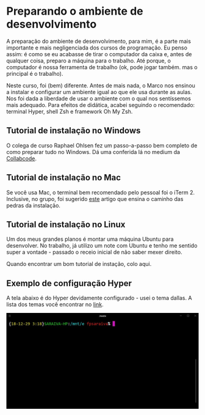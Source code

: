 # Preparando o ambiente de desenvolvimento

A preparação do ambiente de desenvolvimento, para mim, é a parte mais importante e mais negligenciada dos cursos de programação. Eu penso assim: é como se eu acabasse de tirar o computador da caixa e, antes de qualquer coisa, preparo a máquina para o trabalho. Até porque, o computador é nossa ferramenta de trabalho (ok, pode jogar também. mas o principal é o trabalho).

Neste curso, foi (bem) diferente. Antes de mais nada, o Marco nos ensinou a instalar e configurar um ambiente igual ao que ele usa durante as aulas. Nos foi dada a liberdade de usar o ambiente com o qual nos sentíssemos mais adequado. Para efeitos de didática, acabei seguindo o recomendado: terminal Hyper, shell Zsh e framework Oh My Zsh.


## Tutorial de instalação no Windows

O colega de curso Raphael Ohlsen fez um passo-a-passo bem completo de como preparar tudo no Windows. Dá uma conferida lá no medium da [Collabcode](https://medium.com/collabcode/hyper-no-windows10-instala%C3%A7%C3%A3o-configura%C3%A7%C3%A3o-integra%C3%A7%C3%A3o-vscode-cf80ad4a696d "Instalação no Windows").


## Tutorial de instalação no Mac

Se você usa Mac, o terminal bem recomendado pelo pessoal foi o iTerm 2. Inclusive, no grupo, foi sugerido [este](https://medium.com/ayuth/iterm2-zsh-oh-my-zsh-the-most-power-full-of-terminal-on-macos-bdb2823fb04c "Instalação no Mac") artigo que ensina o caminho das pedras da instalação.


## Tutorial de instalação no Linux

Um dos meus grandes planos é montar uma máquina Ubuntu para desenvolver. No trabalho, já utilizo um note com Ubuntu e tenho me sentido super a vontade - passado o receio inicial de não saber mexer direito.

Quando encontrar um bom tutorial de instação, colo aqui.

## Exemplo de configuração Hyper

A tela abaixo é do Hyper devidamente configurado - usei o tema dallas. A lista dos temas você encontrar no [link](https://github.com/robbyrussell/oh-my-zsh/wiki/Themes "Temas Hyper").

![screenshot Hyper](https://github.com/fpsaraiva/curso-do-front-ao-end/blob/master/aula%2001/hyper_screen.JPG)